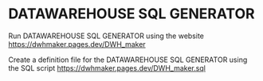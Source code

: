 # DATAWAREHOUSE SQL GENERATOR

Run  DATAWAREHOUSE SQL GENERATOR using the website https://dwhmaker.pages.dev/DWH_maker

Create a definition file for the DATAWAREHOUSE SQL GENERATOR using the SQL script https://dwhmaker.pages.dev/DWH_maker.sql
